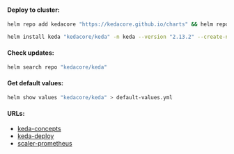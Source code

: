 #### Deploy to cluster:
```bash
helm repo add kedacore "https://kedacore.github.io/charts" && helm repo update
```
```bash
helm install keda "kedacore/keda" -n keda --version "2.13.2" --create-namespace
```

#### Check updates:
```bash
helm search repo "kedacore/keda"
```

#### Get default values:
```bash
helm show values "kedacore/keda" > default-values.yml
```

#### URLs:
- [keda-concepts](https://keda.sh/docs/2.13/concepts/)
- [keda-deploy](https://keda.sh/docs/2.13/deploy/)
- [scaler-prometheus](https://keda.sh/docs/2.13/scalers/prometheus/)

